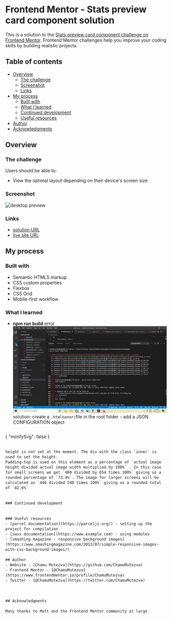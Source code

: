 # Frontend Mentor - Stats preview card component solution

This is a solution to the [Stats preview card component challenge on Frontend Mentor](https://www.frontendmentor.io/challenges/stats-preview-card-component-8JqbgoU62). Frontend Mentor challenges help you improve your coding skills by building realistic projects. 

## Table of contents

- [Overview](#overview)
  - [The challenge](#the-challenge)
  - [Screenshot](#screenshot)
  - [Links](#links)
- [My process](#my-process)
  - [Built with](#built-with)
  - [What I learned](#what-i-learned)
  - [Continued development](#continued-development)
  - [Useful resources](#useful-resources)
- [Author](#author)
- [Acknowledgments](#acknowledgments)


## Overview

### The challenge

Users should be able to:

- View the optimal layout depending on their device's screen size

### Screenshot

![desktop preview](./images/desktop-preview.png)


### Links

- [solution URL](https://github.com/ChamuMutezva/stats-preview-card-component-main)
- [live site URL](https://chamumutezva.github.io/stats-preview-card-component-main/)

## My process

### Built with

- Semantic HTML5 markup
- CSS custom properties
- Flexbox
- CSS Grid
- Mobile-first workflow

### What I learned
- **npm run build** error
![error details](./err/parcel-build-error.png)
solution: create a `.htmlnanorc`file in the root folder - add a JSON CONFIGURATION object
  ```
 {
     "minifySvg": false
 }
  ```

height is not set at the moment. The div with the class `inner` is used to set the height.
Padding-top is used on this element as a percentage of `actual image height divided actual image width multiplied by 100%` . In this case for small screens we get `480 divided by 654 times 100%` giving us a rounded percentage of `73.4%`. The image for larger screens will be calculated as `446 divided 540 times 100%` giving us a rounded total of `82.6%`


### Continued development


### Useful resources
- [parcel documentation](https://parceljs.org/) - setting up the project for compilation
- [sass documentation](https://www.example.com) - using modules
- [smashing magazine - responsive background images](https://www.smashingmagazine.com/2013/07/simple-responsive-images-with-css-background-images/)

## Author
- Website - [Chamu Mutezva](https://github.com/ChamuMutezva)
- Frontend Mentor - [@ChamuMutezva](https://www.frontendmentor.io/profile/ChamuMutezva)
- Twitter - [@ChamuMutezva](https://twitter.com/ChamuMutezva)



## Acknowledgments

Many thanks to Matt and the Frontend Mentor community at large

